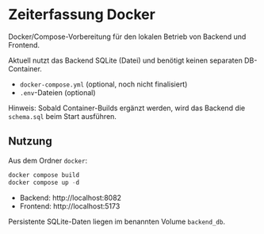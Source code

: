 # Zeiterfassung Docker

Docker/Compose-Vorbereitung für den lokalen Betrieb von Backend und Frontend.

Aktuell nutzt das Backend SQLite (Datei) und benötigt keinen separaten DB-Container.

- `docker-compose.yml` (optional, noch nicht finalisiert)
- `.env`-Dateien (optional)

Hinweis: Sobald Container-Builds ergänzt werden, wird das Backend die `schema.sql` beim Start ausführen.

## Nutzung

Aus dem Ordner `docker`:

```powershell
docker compose build
docker compose up -d
```

- Backend: http://localhost:8082
- Frontend: http://localhost:5173

Persistente SQLite-Daten liegen im benannten Volume `backend_db`.
